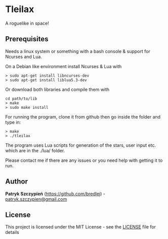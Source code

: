 # Tleilax

A roguelike in space!

## Prerequisites

Needs a linux system or something with a bash console & support for Ncurses and Lua.

On a Debian like environment install Ncurses & Lua with
```
> sudo apt-get install libncurses-dev
> sudo apt-get install liblua5.3-dev
```
Or download both libraries and compile them with
```
cd path/to/lib
> make
> sudo make install
```

For running the program, clone it from github then go inside the folder and type in:
```
> make
> ./tleilax
```
The program uses Lua scripts for generation of the stars, user input etc. which are in the ./lua/ folder.

Please contact me if there are any issues or you need help with getting it to run.

## Author

**Patryk Szczypień** (https://github.com/bredlej) - patryk.szczypien@gmail.com

## License

This project is licensed under the MIT License - see the [LICENSE](LICENSE) file for details

